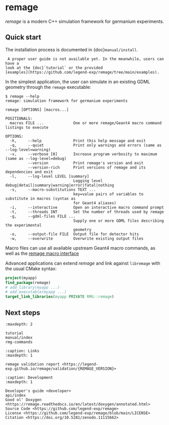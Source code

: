 # remage

_remage_ is a modern C++ simulation framework for germanium experiments.

## Quick start

The installation process is documented in {doc}`manual/install`.

```{warning}
 A proper user guide is not available yet. In the meanwhile, users can have a
look at the {doc}`tutorial` or the provided
[examples](https://github.com/legend-exp/remage/tree/main/examples).
```

In the simplest application, the user can simulate in an existing GDML geometry
through the `remage` executable:

```console
$ remage --help
remage: simulation framework for germanium experiments

remage [OPTIONS] [macros...]

POSITIONALS:
  macros FILE ...             One or more remage/Geant4 macro command listings to execute

OPTIONS:
  -h,     --help              Print this help message and exit
  -q,     --quiet             Print only warnings and errors (same as --log-level=warning)
  -v,     --verbose [0]       Increase program verbosity to maximum (same as --log-level=debug)
          --version           Print remage's version and exit
          --version-rich      Print versions of remage and its dependencies and exit
  -l,     --log-level LEVEL [summary]
                              Logging level debug|detail|summary|warning|error|fatal|nothing
  -s,     --macro-substitutions TEXT ...
                              key=value pairs of variables to substitute in macros (syntax as
                              for Geant4 aliases)
  -i,     --interactive       Open an interactive macro command prompt
  -t,     --threads INT       Set the number of threads used by remage
  -g,     --gdml-files FILE ...
                              Supply one or more GDML files describing the experimental
                              geometry
  -o,     --output-file FILE  Output file for detector hits
  -w,     --overwrite         Overwrite existing output files

```

Macro files can use all available upstream Geant4 macro commands, as well as the
[remage macro interface](./rmg-commands)

Advanced applications can extend _remage_ and link against `libremage` with the
usual CMake syntax:

```cmake
project(myapp)
find_package(remage)
# add_library(myapp ...)
# add_executable(myapp ...)
target_link_libraries(myapp PRIVATE RMG::remage)
```

## Next steps

```{toctree}
:maxdepth: 2

tutorial
manual/index
rmg-commands
```

```{toctree}
:caption: Links
:maxdepth: 1

remage validation report <https://legend-exp.github.io/remage/validation/{REMAGE_VERSION}>
```

```{toctree}
:caption: Development
:maxdepth: 1

Developer's guide <developer>
api/index
Good ol' Doxygen <https://remage.readthedocs.io/en/latest/doxygen/annotated.html>
Source Code <https://github.com/legend-exp/remage>
License <https://github.com/legend-exp/remage/blob/main/LICENSE>
Citation <https://doi.org/10.5281/zenodo.11115662>
```
